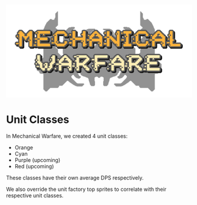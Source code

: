 ![icon](icon.png)
# Unit Classes

In Mechanical Warfare, we created 4 unit classes:
- Orange
- Cyan
- Purple (upcoming)
- Red (upcoming)

These classes have their own average DPS respectively.

We also override the unit factory top sprites to correlate with their respective unit classes.
